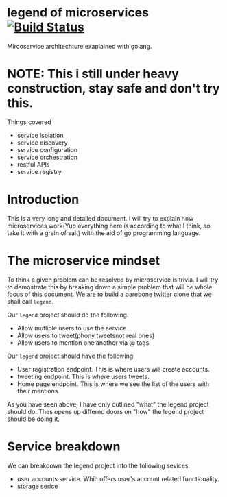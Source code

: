 # legend of microservices [![Build Status](https://travis-ci.org/gernest/legend.svg)](https://travis-ci.org/gernest/legend)

Mircoservice architechture exaplained with golang.


# NOTE: This i still under heavy construction, stay safe and don't try this.
Things covered

* service isolation
* service discovery
* service configuration
* service orchestration
* restful APIs
* service registry

# Introduction
This is a very long and detailed document. I will try to explain how microservices work(Yup everything here is according to what I think, so take it with a grain of salt) with the aid of go programming language. 

# The microservice mindset
To think a given problem can be resolved by microservice is trivia. I will try to demostrate this by breaking down a simple problem that will be whole focus of this document. We are to build a barebone twitter clone that we shall call `legend`.

Our `legend` project should do the following.

* Allow mutliple users to use the service
* Allow users to tweet(phony tweetsnot real ones)
* Allow users to mention one another via @ tags


Our `legend` project should have the following

* User registration endpoint. This is where users will create accounts.
* tweeting endpoint. This is where users tweets.
* Home page endpoint. This is where we see the list of the users with their mentions


As you have seen above, I have only outlined "what" the legend project should do. Thes opens up differnd doors on "how" the legend project should be doing it.

# Service breakdown
We can breakdown the legend project into the following sevices.

* user accounts service. Whih offers user's account related functionality.
* storage serice
